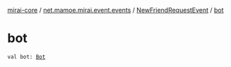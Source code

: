 [mirai-core](../../index.md) / [net.mamoe.mirai.event.events](../index.md) / [NewFriendRequestEvent](index.md) / [bot](./bot.md)

# bot

`val bot: `[`Bot`](../../net.mamoe.mirai/-bot/index.md)